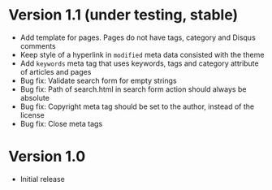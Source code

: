 Version 1.1 (under testing, stable)
===================================

* Add template for pages. Pages do not have tags, category and Disqus comments
* Keep style of a hyperlink in `modified` meta data consisted with the theme
* Add `keywords` meta tag that uses keywords, tags and category attribute of articles and pages
* Bug fix: Validate search form for empty strings
* Bug fix: Path of search.html in search form action should always be absolute
* Bug fix: Copyright meta tag should be set to the author, instead of the license
* Bug fix: Close meta tags

Version 1.0
===========

* Initial release
